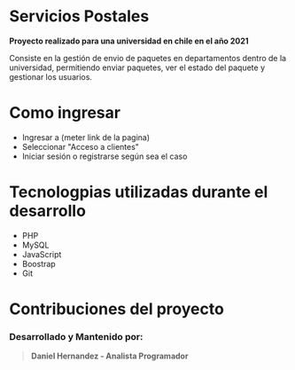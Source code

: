 # Servicios Postales

**Proyecto realizado para una universidad en chile en el año 2021**

Consiste en la gestión de envio de paquetes en departamentos dentro de la universidad, permitiendo enviar paquetes, ver el estado del paquete y gestionar los usuarios.

# Como ingresar

- Ingresar a (meter link de la pagina)
- Seleccionar "Acceso  a clientes"
- Iniciar sesión o registrarse según sea el caso

# Tecnologpias utilizadas durante el desarrollo

- PHP 
- MySQL
- JavaScript
- Boostrap
- Git

# Contribuciones del proyecto
### Desarrollado y Mantenido por:
> **Daniel Hernandez - Analista Programador**
